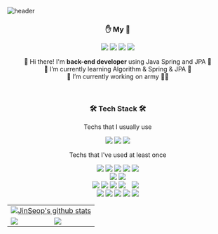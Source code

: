 ![header](https://capsule-render.vercel.app/api?type=waving&color=21bacc&height=200&section=header&text=JinSeop%20Kim&fontSize=65&fontColor=0b2e3d)

<h3 align="center">✋ My 🤚</h3>
<p align="center">
  <a href="https://cnu-jinseop.tistory.com/" target="_blank"><img src="https://img.shields.io/badge/Blog-gray?style=flat-square&logo=TV%20Time&logoColor=white&link=https://cnu-jinseop.tistory.com/"/></a>
  <a href="mailto:tjq2702@naver.com" target="_blank"><img src="https://img.shields.io/badge/tjq2702@naver.com-03C75A?style=flat-square&logo=Naver&logoColor=white&link=tjq2702@naver.com"/></a>
  <a href="https://www.facebook.com/JinSeopDev" target = "_blank"><img src="https://img.shields.io/badge/-Facebook-1877f2?style=flat-square&logo=facebook&logoColor=white&link=https://www.facebook.com/JinSeopDev"/></a>
  <a href="https://www.instagram.com/dear_seop/" target="_blank"><img src="https://img.shields.io/badge/-Instagram-dd2a7b?style=flat-square&logo=instagram&logoColor=white&link=https://www.instagram.com/dear_seop/"/></a>
</p>
<p align="center">
  👋 Hi there! I'm <b>back-end developer</b> using Java Spring and JPA 🚀<br/>
  🌱 I’m currently learning Algorithm & Spring & JPA 🌱<br/>
  🔭 I’m currently working on army 💂‍♂️<br/>
</p>
</br>

<h3 align="center">🛠 Tech Stack 🛠</h3>
<p align="center"> Techs that I usually use</p>
<p align="center">
  <img src="https://img.shields.io/badge/Java-007396?style=flat-square&logo=Java&logoColor=white"/>
  <img src="https://img.shields.io/badge/SpringBoot-6DB33F?style=flat-square&logo=SpringBoot&logoColor=white"/> 
  <img src="https://img.shields.io/badge/Spring-6DB33F?style=flat-square&logo=Spring&logoColor=white"/>
  <!--<img src="https://img.shields.io/badge/Docker-2496ED?style=flat-square&logo=Docker&logoColor=white"/> -->
</p>
  
<p align="center"> Techs that I've used at least once </p>
<p align="center">
  <img src="https://img.shields.io/badge/Bootstrap-7952B3?style=flat-square&logo=Bootstrap&logoColor=white"/>
  <img src="https://img.shields.io/badge/HTML5-E34F26?style=flat-square&logo=HTML5&logoColor=white"/>
  <img src="https://img.shields.io/badge/css-1572B6?style=flat-square&logo=css3&logoColor=white"/>
  <img src="https://img.shields.io/badge/Javascript-ffb13b?style=flat-square&logo=javascript&logoColor=white"/> 
  <img src="https://img.shields.io/badge/JSP-007396?style=flat-square&logo=java&logoColor=white"/>
  <br>
    <img src="https://img.shields.io/badge/Swift-FA7343?style=flat-square&logo=Swift&logoColor=white"/>
   <img src="https://img.shields.io/badge/Android-3DDC84?style=flat-square&logo=Android&logoColor=white"/>
  <br>
  <img src="https://img.shields.io/badge/R-276DC3?style=flat-square&logo=R&logoColor=white"/>
  <img src="https://img.shields.io/badge/Python-3766AB?style=flat-square&logo=Python&logoColor=white"/>
  <img src="https://img.shields.io/badge/Pandas-150458?style=flat-square&logo=Pandas&logoColor=white"/>
  <img src="https://img.shields.io/badge/scikit-learn-F7931E?style=flat-square&logo=scikit-learn&logoColor=white"/>
  <img src="http://img.shields.io/badge/-Keras-D00000?style=flat&logo=Keras&link=https://keras.io//?hl=ko"style="height : auto; margin-left : 10px; margin-right : 10px;"/>
  <br>
  <img src="https://img.shields.io/badge/C-A8B9CC?style=flat-square&logo=C&logoColor=white"/></a>
  <img src="https://img.shields.io/badge/C++-00599C?style=flat-square&logo=C%2B%2B&logoColor=white"/></a>
  <img src="https://img.shields.io/badge/Linux-FCC624?style=flat-square&logo=Linux&logoColor=white"/>
<img src="https://img.shields.io/badge/Ubuntu-E95420?style=flat-square&logo=Ubuntu&logoColor=white"/>
<img src="https://img.shields.io/badge/Mysql-E6B91E?style=flat-square&logo=MySql&logoColor=white"/>
</p>

<table align = "center">
  <tr align = "center">
  <td colspan="2" ><a href="https://github.com/anuraghazra/github-readme-stats"><img align="center" src="https://github-readme-stats.vercel.app/api?username=kim-jin-seop&show_icons=true&include_all_commits=true&theme=buefy&hide_border=true" alt="JinSeop's github stats" /></a></td>
  </tr>
  <tr>
  <td><a href="https://solved.ac/tjq2702/"><img align="center" src = "http://mazassumnida.wtf/api/v2/generate_badge?boj=tjq2702"></ad></td>
  <td><a href="https://github.com/anuraghazra/github-readme-stats"><img align="center" src="https://github-readme-stats.vercel.app/api/top-langs/?username=kim-jin-seop&layout=compact&theme=buefy&hide_border=true" /></a></td>
  </tr>
</table>
